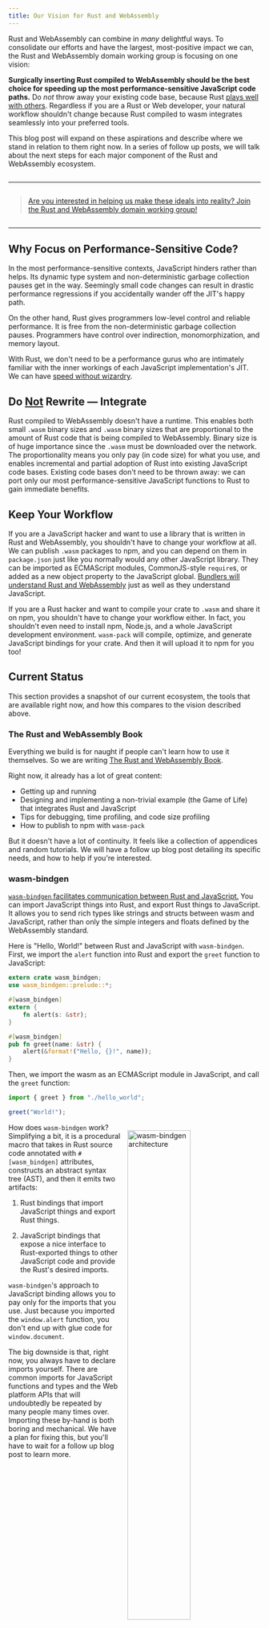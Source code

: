 ```yaml
---
title: Our Vision for Rust and WebAssembly
---
```


<meta charset="utf-8" />

Rust and WebAssembly can combine in *many* delightful ways. To consolidate our
efforts and have the largest, most-positive impact we can, the Rust and
WebAssembly domain working group is focusing on one vision:

**Surgically inserting Rust compiled to WebAssembly should be the best choice
for speeding up the most performance-sensitive JavaScript code paths.** Do *not*
throw away your existing code base, because Rust [plays well with
others][better-for-all]. Regardless if you are a Rust or Web developer, your
natural workflow shouldn't change because Rust compiled to wasm integrates
seamlessly into your preferred tools.

This blog post will expand on these aspirations and describe where we stand in
relation to them right now. In a series of follow up posts, we will talk about
the next steps for each major component of the Rust and WebAssembly ecosystem.

<style>
hr {
    margin-top: 2em;
    margin-bottom: 2em;
}
</style>

--------------------------------------------------------------------------------

> [Are you interested in helping us make these ideals into reality? Join the Rust
and WebAssembly domain working group!][get-involved]

--------------------------------------------------------------------------------

## Why Focus on Performance-Sensitive Code?

In the most performance-sensitive contexts, JavaScript hinders rather than
helps. Its dynamic type system and non-deterministic garbage collection pauses
get in the way. Seemingly small code changes can result in drastic performance
regressions if you accidentally wander off the JIT's happy path.

On the other hand, Rust gives programmers low-level control and reliable
performance. It is free from the non-deterministic garbage collection
pauses. Programmers have control over indirection, monomorphization, and memory
layout.

With Rust, we don't need to be a performance gurus who are intimately familiar
with the inner workings of each JavaScript implementation's JIT. We can have
[speed without wizardry][].

## Do <u>Not</u> Rewrite — Integrate

Rust compiled to WebAssembly doesn't have a runtime. This enables both small
`.wasm` binary sizes and `.wasm` binary sizes that are proportional to the
amount of Rust code that is being compiled to WebAssembly. Binary size is of
huge importance since the `.wasm` must be downloaded over the network. The
proportionality means you only pay (in code size) for what you use, and enables
incremental and partial adoption of Rust into existing JavaScript code bases.
Existing code bases don't need to be thrown away: we can port only our most
performance-sensitive JavaScript functions to Rust to gain immediate benefits.

## Keep Your Workflow

If you are a JavaScript hacker and want to use a library that is written in Rust
and WebAssembly, you shouldn't have to change your workflow at all. We can
publish `.wasm` packages to npm, and you can depend on them in `package.json`
just like you normally would any other JavaScript library. They can be imported
as ECMAScript modules, CommonJS-style `require`s, or added as a new object
property to the JavaScript global. [Bundlers will understand Rust and
WebAssembly][webpack-rust-plugin] just as well as they understand JavaScript.

If you are a Rust hacker and want to compile your crate to `.wasm` and share it
on npm, you shouldn't have to change your workflow either. In fact, you
shouldn't even need to install npm, Node.js, and a whole JavaScript development
environment. `wasm-pack` will compile, optimize, and generate JavaScript
bindings for your crate. And then it will upload it to npm for you too!

## Current Status

This section provides a snapshot of our current ecosystem, the tools that are
available right now, and how this compares to the vision described above.

### The Rust and WebAssembly Book

Everything we build is for naught if people can't learn how to use it
themselves. So we are writing [The Rust and WebAssembly Book][book].

Right now, it already has a lot of great content:

* Getting up and running
* Designing and implementing a non-trivial example (the Game of Life) that
  integrates Rust and JavaScript
* Tips for debugging, time profiling, and code size profiling
* How to publish to npm with `wasm-pack`

But it doesn't have a lot of continuity. It feels like a collection of
appendices and random tutorials. We will have a follow up blog post detailing
its specific needs, and how to help if you're interested.

### wasm-bindgen

[`wasm-bindgen` facilitates communication between Rust and
JavaScript.][wasm-bindgen] You can import JavaScript things into Rust, and
export Rust things to JavaScript. It allows you to send rich types like strings
and structs between wasm and JavaScript, rather than only the simple integers
and floats defined by the WebAssembly standard.

Here is "Hello, World!" between Rust and JavaScript with `wasm-bindgen`. First,
we import the `alert` function into Rust and export the `greet` function to
JavaScript:

```rust
extern crate wasm_bindgen;
use wasm_bindgen::prelude::*;

#[wasm_bindgen]
extern {
    fn alert(s: &str);
}

#[wasm_bindgen]
pub fn greet(name: &str) {
    alert(&format!("Hello, {}!", name));
}
```

Then, we import the wasm as an ECMAScript module in JavaScript, and call the
`greet` function:

```js
import { greet } from "./hello_world";

greet("World!");
```

<a href="/images/wasm-bindgen-architecture-current.png">
  <img src="/images/wasm-bindgen-architecture-current.png" alt="wasm-bindgen architecture" style="float:right;width:50%;min-width:200px;max-width:400px;margin:1em"/>
</a>

How does `wasm-bindgen` work? Simplifying a bit, it is a procedural macro that
takes in Rust source code annotated with `#[wasm_bindgen]` attributes,
constructs an abstract syntax tree (AST), and then it emits two artifacts:

1. Rust bindings that import JavaScript things and export Rust things.

2. JavaScript bindings that expose a nice interface to Rust-exported things to
   other JavaScript code and provide the Rust's desired imports.

`wasm-bindgen`'s approach to JavaScript binding allows you to pay only for the
imports that you use. Just because you imported the `window.alert` function, you
don't end up with glue code for `window.document`.

The big downside is that, right now, you always have to declare imports
yourself. There are common imports for JavaScript functions and types and the
Web platform APIs that will undoubtedly be repeated by many people many times
over. Importing these by-hand is both boring and mechanical. We have a plan for
fixing this, but you'll have to wait for a follow up blog post to learn more.

<div style="clear: both"/>

### wasm-pack

[`wasm-pack` seeks to be a one-stop shop for building, optimizing, and
publishing Rust-generated WebAssembly that you would like to interoperate with
JavaScript, in the browser, or with Node.js.][wasm-pack] `wasm-pack` helps you
build and publish Rust-generated WebAssembly to the npm registry to be used
alongside any other JavaScript package in workflows that you already use, such
as a bundler like [webpack][] or [greenkeeper][].

[![wasm-pack cartoon](/images/wasm-pack-cartoon.png)](/images/wasm-pack-cartoon.png)

*Drawing by Lin Clark in [Making WebAssembly better for Rust & for all
languages][better-for-all]*

The intention is that if you are a Rust developer and want to publish a crate
compiled to wasm on npm, `wasm-pack` will

1. compile the crate to WebAssembly with the `wasm32-unknown-unknown` target,
2. run the `wasm-bindgen` CLI tool on the `.wasm` to generate its JavaScript
   interface,
3. run any other post-build tools such as `wasm-snip` and `wasm-opt`,
4. collate any and all npm dependencies your crate and/or its JavaScript
   bindings might have,
5. and publish the resulting package on npm.

All without you, the Rust developer, needing to have a JavaScript toolchain up
and running.

Right now, steps 1, 2, and 5 are in place, but you still need to have `npm`
installed locally. There are also some more things planned for `wasm-pack`, and
our story for orchestrating builds, dependencies, and publishing coming down the
pipe, but you'll have to wait for the dedicated follow up blog post.

### Wait, There's More!

<a href="/images/twiggy.png">
  <img src="/images/twiggy.png" alt="Twiggy!" style="float:right;width:40%;min-width:100px;max-width:500px;margin:1em"/>
</a>

* [Twiggy is a code size profiler for `.wasm` binaries.][twiggy] It helps you
  answer questions like "why did this function even end up in here -- who calls
  it?" and "how much space would be saved if I stopped using this function,
  removed it, and removed all the functions that become dead code after its
  removal?"

* [`wee_alloc` is a tiny allocator designed for WebAssembly that has a (pre
  compression) code size footprint of only a single kilobyte.][wee_alloc] It is
  geared towards code that makes a handful of initial dynamically sized
  allocations, and then performs its heavy lifting without any further
  allocations. This scenario requires *some* allocator to exist, but we are more
  than happy to trade allocation performance for small code size.

<div style="clear: both"/>

<a href="/images/console_error_panic_hook.png">
  <img src="/images/console_error_panic_hook.png" alt="Twiggy!" style="float:left;width:60%;min-width:100px;max-width:800px;margin:1em"/>
</a>

* [The `console_error_panic_hook` crate provides a panic hook for wasm that logs
  panics to the developer console via the `console.error`
  function.][console_error_panic_hook] No more opaque "RuntimeError: unreachable
  executed" messages! Get the proper assertion failure message or index
  out-of-bounds information you expect. It makes debugging panics a whole lot
  easier.

* [The `wasm-snip` tool lets you forcibly replace a function's body with a
  single `unreachable` instruction.][wasm-snip] Maybe you know that some
  function will never be called at runtime, but the compiler can't prove that at
  compile time? Snip it! Then run wasm-gc again and all the functions it
  transitively called (which could also never be called at runtime) will get
  removed too. This is particularly helpful for removing Rust's panicking and
  formatting infrastructure when you intend to ship small `.wasm` binaries with
  `panic=abort`.

<div style="clear: both"/>

## Coming Soon: The Future

As mentioned throughout this post, we'll be following up with more blog posts
detailing specific goals we have for the Rust 2018 edition and how you can
help. In the meantime, don't hesitate to [join the Rust and WebAssembly domain
working group and help build the future of Rust and WebAssembly now!][get-involved]


[better-for-all]: https://hacks.mozilla.org/2018/03/making-webassembly-better-for-rust-for-all-languages/
[get-involved]: https://github.com/rustwasm/team#get-involved
[speed without wizardry]: http://fitzgeraldnick.com/2018/02/26/speed-without-wizardry.html
[webpack-rust-plugin]: https://github.com/xtuc/rust-plugin
[book]: https://rustwasm.github.io/book/
[host-bindings]: https://github.com/WebAssembly/host-bindings/blob/master/proposals/host-bindings/Overview.md
[wasm-bindgen]: https://github.com/rustwasm/wasm-bindgen
[wasm-pack]: https://github.com/rustwasm/wasm-pack
[wasm-snip]: https://github.com/rustwasm/wasm-snip
[console_error_panic_hook]: https://github.com/rustwasm/console_error_panic_hook
[twiggy]: https://github.com/rustwasm/twiggy
[wee_alloc]: https://github.com/rustwasm/wee_alloc
[webpack]: https://webpack.js.org/
[greenkeeper]: https://greenkeeper.io/
